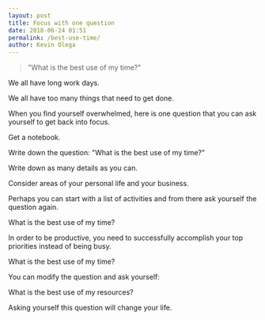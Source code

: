 ```yaml
--- 
layout: post 
title: Focus with one question
date: 2018-06-24 01:51
permalink: /best-use-time/ 
author: Kevin Olega 
--- 
```



> "What is the best use of my time?"

We all have long work days.

We all have too many things that need to get done.

When you find yourself overwhelmed, here is one question that you can ask yourself to get back into focus.

Get a notebook.

Write down the question:
"What is the best use of my time?"

Write down as many details as you can.

Consider areas of your personal life and your business.

Perhaps you can start with a list of activities and from there ask yourself the question again.

What is the best use of my time?

In order to be productive, you need to successfully accomplish your top priorities instead of being busy.

What is the best use of my time?

You can modify the question and ask yourself:

What is the best use of my resources?

Asking yourself this question will change your life.